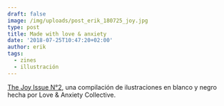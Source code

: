 ```yaml
---
draft: false
image: /img/uploads/post_erik_180725_joy.jpg
type: post
title: Made with love & anxiety
date: '2018-07-25T10:47:20+02:00'
author: erik
tags:
  - zines
  - illustración
---
```

[The Joy Issue N°2](http://www.loveandanxiety.com/), una compilación de ilustraciones en blanco y negro hecha por Love & Anxiety Collective.
